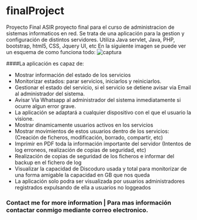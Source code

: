 # finalProject
Proyecto Final ASIR
proyecto final para el curso de administracion de sistemas informaticos en red. Se trata de una aplicación para la gestion y configuración de distintos servidores.
Utiliza Java servlet, Java, PHP, bootstrap, html5, CSS, Jquery UI, etc
En la siguiente imagen se puede ver un esquema de como funciona todo:
![captura](https://cloud.githubusercontent.com/assets/8844134/17966739/67758104-6ac3-11e6-8443-5bb54e799ef7.JPG)
 
####La aplicación es capaz de:

* Mostrar información del estado de los servicios
* Monitorizar estados: parar servicios, iniciarlos y reiniciarlos.
* Gestionar el estado del servicio, si el servicio se detiene avisar via Email al administrador del sistema.
* Avisar Via Whatsapp al administrador del sistema inmediatamente si ocurre algun error grave.
* La aplicación se adaptará a cualquier dispositivo con el que el usuario la visione.
* Mostrar dinamicamente usuarios activos en los servicios
* Mostrar movimientos de estos usuarios dentro de los servicios: (Creación de ficheros, modificación, borrado, compartir, etc)
* Imprimir en PDF toda la información importante del servidor (Intentos de log erroneos, realización de copias de seguridad, etc)
* Realización de copias de seguridad de los ficheros e informar del backup en el fichero de log
* Visualizar la capacidad de Discoduro usada y total para monitorizar de una forma amigable la capacidad en GB que nos queda
* La aplicación solo podra ser visualizada por usuarios administradores registrados expulsando de ella a usuarios no loggeados


### Contact me for more information | Para mas información contactar conmigo mediante correo electronico.
